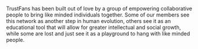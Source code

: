 TrustFans has been built out of love by a group of empowering collaborative people to bring like minded individuals together. Some of our members see this network as another step in human evolution, others see it as an educational tool that will allow for greater intellectual and social growth, while some are lost and just see it as a playground to hang with like minded people.
